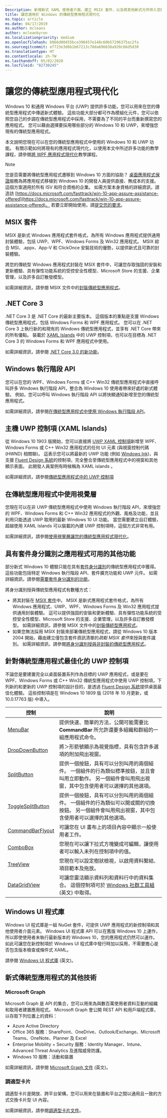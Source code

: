 ```yaml
---
Description: 新增新式 XAML 使用者介面、建立 MSIX 套件，以及將其他新式元件併入您的傳統型應用程式。
title: 讓您適用於 Windows 的傳統型應用程式現代化
ms.topic: article
ms.date: 04/17/2019
ms.author: mcleans
author: mcleanbyron
ms.localizationpriority: medium
ms.openlocfilehash: b966d00455bce390457e148c60b57296375ac2fa
ms.sourcegitcommit: ef723e3d6b1b67213c78da696838a920c66d5d30
ms.translationtype: HT
ms.contentlocale: zh-TW
ms.lasthandoff: 05/02/2020
ms.locfileid: "82730245"
---
```

# <a name="modernize-your-desktop-apps"></a>讓您的傳統型應用程式現代化

Windows 10 和通用 Windows 平台 (UWP) 提供許多功能，您可以用來在您的傳統型應用程式中傳遞新式體驗。 這些功能大部分都可作為模組化元件，您可以依照您自己的步調在傳統型應用程式中採用，不需要為了不同的平台而重新撰寫您的應用程式。 您可以藉由選擇要採用哪些部分的 Windows 10 和 UWP，來增強您現有的傳統型應用程式。

本文說明您現在可以在您的傳統型應用程式中使用的 Windows 10 和 UWP 功能。 有關示範如何將現有的應用程式現代化，以使用本文中所述許多功能的教學課程，請參閱[將 WPF 應用程式現代化](modernize-wpf-tutorial.md)教學課程。

> [!NOTE]
> 您是否需要將傳統型應用程式遷移到 Windows 10 方面的協助？ [桌面應用程式保證](https://docs.microsoft.com/FastTrack/win-10-desktop-app-assure)服務為將應用程式移植到 Windows 10 的開發人員提供直接、無成本的支援。 這個方案適用於所有 ISV 和符合資格的企業。 如需方案本身資格的詳細資訊，請造訪 [https://docs.microsoft.com/fasttrack/win-10-app-assure-assistance-offered](https://docs.microsoft.com/fasttrack/win-10-app-assure-assistance-offered)。 若要立即開始使用，請[提交您的要求](https://fasttrack.microsoft.com/dl/daa)。

## <a name="msix-packages"></a>MSIX 套件

MSIX 是新式 Windows 應用程式套件格式，為所有 Windows 應用程式提供通用封裝體驗，包括 UWP、WPF、Windows Forms 及 Win32 應用程式。 MSIX 綜合 MSI、.appx、App-V 和 ClickOnce 安裝技術的優勢，以提供新式且可靠的封裝體驗。

將您的傳統型 Windows 應用程式封裝在 MSIX 套件中，可讓您存取強固的安裝和更新體驗、具有彈性功能系統的受控安全性模型、Microsoft Store 的支援、企業管理，以及許多自訂散發模型。

如需詳細資訊，請參閱 MSIX 文件中的[封裝傳統型應用程式](/windows/msix/desktop/desktop-to-uwp-root)。

## <a name="net-core-3"></a>.NET Core 3

.NET Core 3 是 .NET Core 的最新主要版本。 這個版本的重點是支援 Windows 傳統型應用程式，包括 Windows Forms 和 WPF 應用程式。 您可以在 .NET Core 3 上執行新的和現有的 Windows 傳統型應用程式，並享有 .NET Core 帶來的所有優點。 裝載於 [XAML Islands](xaml-islands.md) 中的 UWP 控制項，也可以在目標為 .NET Core 3 的 Windows Forms 和 WPF 應用程式中使用。

如需詳細資訊，請參閱 [.NET Core 3.0 的新功能](https://docs.microsoft.com/dotnet/core/whats-new/dotnet-core-3-0)。

## <a name="windows-runtime-apis"></a>Windows 執行階段 API

您可以在您的 WPF、Windows Forms 或 C++ Win32 傳統型應用程式中直接呼叫許多 Windows 執行階段 API，整合為 Windows 10 使用者帶來好處的新式體驗。 例如，您可以呼叫 Windows 執行階段 API 以將快顯通知新增至您的傳統型應用程式。

如需詳細資訊，請參閱[在傳統型應用程式中使用 Windows 執行階段 API](desktop-to-uwp-enhance.md)。

## <a name="host-uwp-controls-xaml-islands"></a>主機 UWP 控制項 (XAML Islands)

從 Windows 10 1903 版開始，您可以直接將 [UWP XAML 控制項](/windows/uwp/design/controls-and-patterns/controls-by-function)新增至 WPF、Windows Forms 或 C++ Win32 應用程式的任何 UI 元素 (與視窗控制代碼 (HWND) 相關聯)。 這表示您可以將最新的 UWP 功能 (例如 [Windows Ink](/windows/uwp/design/input/pen-and-stylus-interactions))，與支援 [Fluent Design 系統](/windows/uwp/design/fluent-design-system/index)的控制項，完全整合至傳統型應用程式中的視窗和其他顯示表面。 此開發人員案例有時候稱為 XAML islands  。

如需詳細資訊，請參閱[傳統型應用程式中的 UWP 控制項](xaml-islands.md)

## <a name="use-the-visual-layer-in-desktop-apps"></a>在傳統型應用程式中使用視覺層

您現在可以在非 UWP 傳統型應用程式中使用 Windows 執行階段 API，來增強您的 WPF、Windows Forms 和 C++ Win32 應用程式的外觀、風格及功能，並且利用只能透過 UWP 取用的最新 Windows 10 UI 功能。 當您需要建立自訂體驗，超越使用 XAML Islands 可以裝載的內建 UWP 控制項時，這個方式非常有用。

如需詳細資訊，請參閱[使用視覺層讓您的傳統型應用程式現代化](visual-layer-in-desktop-apps.md)。

## <a name="additional-features-available-to-apps-with-package-identity"></a>具有套件身分識別之應用程式可用的其他功能

部分新式 Windows 10 體驗只能在具有[套件身分識別](https://docs.microsoft.com/uwp/schemas/appxpackage/uapmanifestschema/element-identity)的傳統型應用程式中獲得。 這些功能包括特定 Windows 執行階段 API、套件擴充功能和 UWP 元件。 如需詳細資訊，請參閱[需要套件身分識別的功能](modernize-packaged-apps.md)。

將身分識別授與傳統型應用程式有數種方式：

* 將其封裝在 [MSIX 套件](/windows/msix/desktop/desktop-to-uwp-root)中。 MSIX 是新式應用程式套件格式，為所有 Windows 應用程式、UWP、WPF、Windows Forms 及 Win32 應用程式提供通用封裝體驗。 這可以提供強固的安裝和更新體驗、具有彈性功能系統的受控安全性模型、Microsoft Store 的支援、企業管理，以及許多自訂散發模型。 如需詳細資訊，請參閱 MSIX 文件中的[封裝傳統型應用程式](https://docs.microsoft.com/windows/msix/desktop/desktop-to-uwp-root)。
* 如果您無法採用 MSIX 封裝來部署傳統型應用程式，請從 Windows 10 版本 2004 開始，藉由建立僅包含套件資訊清單的*疏鬆 MSIX 套件*來授與套件識別。 如需詳細資訊，請參閱[將身分識別授與非封裝的傳統型應用程式](grant-identity-to-nonpackaged-apps.md)。

<a id="desktop-uwp-controls"/>

## <a name="uwp-controls-optimized-for-desktop-apps"></a>針對傳統型應用程式最佳化的 UWP 控制項

不論您是要建置完全以桌面裝置系列作為目標的 UWP 應用程式，或是要在 WPF、Windows Forms 或 C++ Win32 傳統型應用程式中使用 UWP 控制項，下列新的和更新的 UWP 控制項的設計目的，是透過 [Fluent Design 系統](/windows/uwp/design/fluent-design-system/index)提供桌面最佳化體驗。 這些控制項是在 Windows 10 1809 版 (2018 年 10 月更新，或 10.0.17763 版) 中導入。

| 控制 |  說明 |
|------ |--------------|
| [MenuBar](https://docs.microsoft.com/windows/uwp/design/controls-and-patterns/menus#create-a-menu-bar) | 提供快速、簡單的方法，公開可能需要比 **CommandBar** 所允許還要多組織和群組的一組應用程式命令。 |
| [DropDownButton](https://docs.microsoft.com/windows/uwp/design/controls-and-patterns/buttons#create-a-drop-down-button) | 將＞形箭號顯示為視覺指標，具有包含許多選項的附加飛出視窗。  |
| [SplitButton](https://docs.microsoft.com/windows/uwp/design/controls-and-patterns/buttons#create-a-split-button) | 提供一個按鈕，具有可以分別叫用的兩個組件。 一個組件的行為類似標準按鈕，並且會叫用立即動作。 另一個組件會叫用飛出視窗，其中包含使用者可以選擇的其他選項。|
| [ToggleSplitButton](https://docs.microsoft.com/windows/uwp/design/controls-and-patterns/buttons#create-a-toggle-split-button) | 提供一個按鈕，具有可以分別叫用的兩個組件。 一個組件的行為類似可以開或關的切換按鈕。 另一個組件會叫用飛出視窗，其中包含使用者可以選擇的其他選項。 |
| [CommandBarFlyout](https://docs.microsoft.com/windows/uwp/design/controls-and-patterns/command-bar-flyout) |  可讓您在 UI 畫布上的項目內容中顯示一般使用者工作。 |
| [ComboBox](https://docs.microsoft.com/windows/uwp/design/controls-and-patterns/combo-box#make-a-combo-box-editable) | 您現在可以讓下拉式方塊變成可編輯，讓使用者可以輸入未列在控制項中的值。  |
| [TreeView](https://docs.microsoft.com/windows/uwp/design/controls-and-patterns/tree-view) | 您現在可以設定樹狀檢視，以啟用資料繫結、項目範本及拖放。  |
| [DataGridView](https://docs.microsoft.com/windows/communitytoolkit/controls/datagrid) |   可讓您靈活顯示資料列和資料行中的資料集合。 這個控制項可於 [Windows 社群工具組](https://docs.microsoft.com/windows/uwpcommunitytoolkit/) (英文) 中取得。  |

## <a name="windows-ui-library"></a>Windows UI 程式庫

Windows UI 程式庫是一組 NuGet 套件，可提供 UWP 應用程式的新控制項和其他使用者介面元素。 Windows UI 程式庫 API 可以在舊版 Windows 10 上運作，所以即使使用者未執行最新版本的 Windows 10，您的應用程式仍然可以運作。 如此可讓您在新控制項於 Windows UI 程式庫中發行時加以採用，不需要擔心是否包含版本檢查或條件式 XAML。

請參閱 [Windows UI 程式庫](https://docs.microsoft.com/uwp/toolkits/winui/) (英文)。

## <a name="other-technologies-for-modern-desktop-apps"></a>新式傳統型應用程式的其他技術

### <a name="microsoft-graph"></a>Microsoft Graph

Microsoft Graph 是 API 的集合，您可以用來為與數百萬使用者資料互動的組織和取用者建置應用程式。 Microsoft Graph 會公開 REST API 和用戶端程式庫，以存取下列位置上的資料：
* Azure Active Directory
* Office 365 服務：SharePoint、OneDrive、Outlook/Exchange、Microsoft Teams、OneNote、Planner 及 Excel
* Enterprise Mobility + Security 服務：Identity Manager、Intune、Advanced Threat Analytics 及進階威脅防護。
* Windows 10 服務：活動和裝置

如需詳細資訊，請參閱 [Microsoft Graph 文件](https://developer.microsoft.com/graph/docs/concepts/overview) (英文)。

### <a name="adaptive-cards"></a>調適型卡片

調適型卡片是開放、跨平台架構，您可以用來在裝置和平台之間以通用且一致的方式交換卡片型 UI 內容。

如需詳細資訊，請參閱[調適型卡片文件](https://docs.microsoft.com/adaptive-cards/)。
